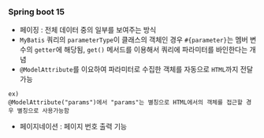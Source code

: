 ### Spring boot 15

- 페이징 : 전체 데이터 중의 일부를 보여주는 방식
- `MyBatis` 쿼리의 `parameterType`이 클래스의 객체인 경우 `#{parameter}`는 멤버 변수의 `getter`에 해당됨, `get()` 메서드를 이용해서 쿼리에 파라미터를 바인한다는 개념
- `@ModelAttribute`를 이요하여 파라미터로 수집한 객체를 자동으로 `HTML`까지 전달가능
```
ex)
@ModelAttribute("params")에서 "params"는 별칭으로 HTML에서의 객체를 접근할 경우 별칭으로 사용가능함
```
- 페이지네이션 : 페이지 번호 출력 기능